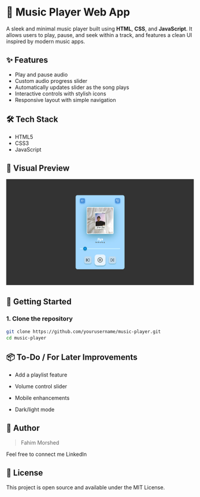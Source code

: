 # 🎵 Music Player Web App

A sleek and minimal music player built using **HTML**, **CSS**, and **JavaScript**. It allows users to play, pause, and seek within a track, and features a clean UI inspired by modern music apps.

## ✨ Features

- Play and pause audio
- Custom audio progress slider
- Automatically updates slider as the song plays
- Interactive controls with stylish icons
- Responsive layout with simple navigation

## 🛠 Tech Stack

- HTML5
- CSS3
- JavaScript

## 📸 Visual Preview

![Music Player Screenshot](./imgM/Screenshot%202025-06-14%20210131.png)


## 🚀 Getting Started

### 1. Clone the repository

```bash
git clone https://github.com/yourusername/music-player.git
cd music-player
```
## 📦 To-Do / For Later Improvements
- Add a playlist feature

- Volume control slider

- Mobile enhancements

- Dark/light mode

## 🙌 Author
> Fahim Morshed

Feel free to connect me LinkedIn

## 📃 License
This project is open source and available under the MIT License.